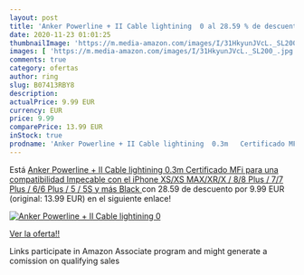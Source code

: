 ```yaml
---
layout: post
title: 'Anker Powerline + II Cable lightining  0 al 28.59 % de descuento'
date: 2020-11-23 01:01:25
thumbnailImage: 'https://m.media-amazon.com/images/I/31HkyunJVcL._SL200_.jpg'
images: [ 'https://m.media-amazon.com/images/I/31HkyunJVcL._SL200_.jpg' ]
comments: true
category: ofertas
author: ring
slug: B07413RBY8
description:
actualPrice: 9.99 EUR
currency: EUR
price: 9.99
comparePrice: 13.99 EUR
inStock: true
prodname: 'Anker Powerline + II Cable lightining  0.3m   Certificado MFi para una compatibilidad Impecable con el iPhone XS/XS MAX/XR/X / 8/8 Plus / 7/7 Plus / 6/6 Plus / 5 / 5S y más  Black '
---
```


Está [Anker Powerline + II Cable lightining  0.3m   Certificado MFi para una compatibilidad Impecable con el iPhone XS/XS MAX/XR/X / 8/8 Plus / 7/7 Plus / 6/6 Plus / 5 / 5S y más  Black ](https://www.amazon.es/dp/B07413RBY8/?tag=tolees-21) con 28.59 de descuento por 9.99 EUR (original: 13.99 EUR) en el siguiente enlace!

[![Anker Powerline + II Cable lightining  0](https://m.media-amazon.com/images/I/31HkyunJVcL._SL200_.jpg)](https://www.amazon.es/dp/B07413RBY8/?tag=tolees-21)

[Ver la oferta!!](https://www.amazon.es/dp/B07413RBY8/?tag=tolees-21)

Links participate in Amazon Associate program and might generate a comission on qualifying sales


